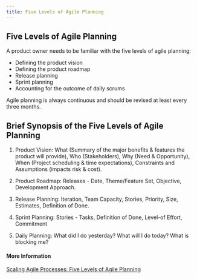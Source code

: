 ```yaml
---
title: Five Levels of Agile Planning
---
```

## Five Levels of Agile Planning

A product owner needs to be familiar with the five levels of agile planning:
  - Defining the product vision
  - Defining the product roadmap
  - Release planning
  - Sprint planning
  - Accounting for the outcome of daily scrums
  
Agile planning is always continuous and should be revised at least every three months.

## Brief Synopsis of the Five Levels of Agile Planning

 1. Product Vision: What (Summary of the major benefits & features the product will provide), Who (Stakeholders), Why (Need & Opportunity), When (Project scheduling & time expectations), Constraints and Assumptions (impacts risk & cost).
 
 2. Product Roadmap: Releases - Date, Theme/Feature Set, Objective, Development Approach.
 
 3. Release Planning: Iteration, Team Capacity, Stories, Priority, Size, Estimates, Definition of Done.
 
 4. Sprint Planning: Stories - Tasks, Definition of Done, Level-of Effort, Commitment
 
 5. Daily Planning: What did I do yesterday? What will I do today? What is blocking me?

#### More Information

[Scaling Agile Processes: Five Levels of Agile Planning](https://www.pragmaticmarketing.com/resources/articles/scaling-agile-processes-five-levels-of-planning)
